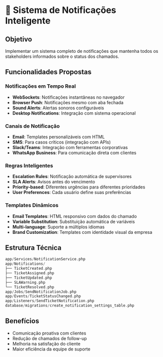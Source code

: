 # 🔔 Sistema de Notificações Inteligente

## Objetivo

Implementar um sistema completo de notificações que mantenha todos os stakeholders informados sobre o status dos chamados.

## Funcionalidades Propostas

### Notificações em Tempo Real

- **WebSockets**: Notificações instantâneas no navegador
- **Browser Push**: Notificações mesmo com aba fechada
- **Sound Alerts**: Alertas sonoros configuráveis
- **Desktop Notifications**: Integração com sistema operacional

### Canais de Notificação

- **Email**: Templates personalizáveis com HTML
- **SMS**: Para casos críticos (integração com APIs)
- **Slack/Teams**: Integração com ferramentas corporativas
- **WhatsApp Business**: Para comunicação direta com clientes

### Regras Inteligentes

- **Escalation Rules**: Notificação automática de supervisores
- **SLA Alerts**: Avisos antes do vencimento
- **Priority-based**: Diferentes urgências para diferentes prioridades
- **User Preferences**: Cada usuário define suas preferências

### Templates Dinâmicos

- **Email Templates**: HTML responsivo com dados do chamado
- **Variable Substitution**: Substituição automática de variáveis
- **Multi-language**: Suporte a múltiplos idiomas
- **Brand Customization**: Templates com identidade visual da empresa

## Estrutura Técnica

```php
app/Services/NotificationService.php
app/Notifications/
├── TicketCreated.php
├── TicketAssigned.php
├── TicketUpdated.php
├── SLAWarning.php
└── TicketResolved.php
app/Jobs/SendNotificationJob.php
app/Events/TicketStatusChanged.php
app/Listeners/SendTicketNotification.php
database/migrations/create_notification_settings_table.php
```

## Benefícios

- Comunicação proativa com clientes
- Redução de chamados de follow-up
- Melhoria na satisfação do cliente
- Maior eficiência da equipe de suporte
